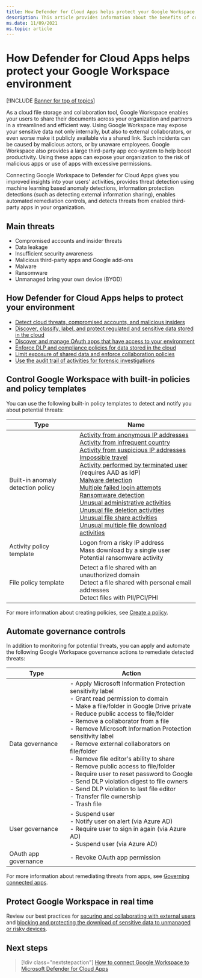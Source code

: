 ```yaml
---
title: How Defender for Cloud Apps helps protect your Google Workspace environment
description: This article provides information about the benefits of connecting your Google Workspace app to Defender for Cloud Apps using the API connector for visibility and control over use.
ms.date: 11/09/2021
ms.topic: article
---
```

# How Defender for Cloud Apps helps protect your Google Workspace environment

[!INCLUDE [Banner for top of topics](includes/banner.md)]

As a cloud file storage and collaboration tool, Google Workspace enables your users to share their documents across your organization and partners in a streamlined and efficient way. Using Google Workspace may expose your sensitive data not only internally, but also to external collaborators, or even worse make it publicly available via a shared link. Such incidents can be caused by malicious actors, or by unaware employees. Google Workspace also provides a large third-party app eco-system to help boost productivity. Using these apps can expose your organization to the risk of malicious apps or use of apps with excessive permissions.

Connecting Google Workspace to Defender for Cloud Apps gives you improved insights into your users' activities, provides threat detection using machine learning based anomaly detections, information protection detections (such as detecting external information sharing), enables automated remediation controls, and detects threats from enabled third-party apps in your organization.

## Main threats

- Compromised accounts and insider threats
- Data leakage
- Insufficient security awareness
- Malicious third-party apps and Google add-ons
- Malware
- Ransomware
- Unmanaged bring your own device (BYOD)

## How Defender for Cloud Apps helps to protect your environment

- [Detect cloud threats, compromised accounts, and malicious insiders](best-practices.md#detect-cloud-threats-compromised-accounts-malicious-insiders-and-ransomware)
- [Discover, classify, label, and protect regulated and sensitive data stored in the cloud](best-practices.md#discover-classify-label-and-protect-regulated-and-sensitive-data-stored-in-the-cloud)
- [Discover and manage OAuth apps that have access to your environment](manage-app-permissions.md)
- [Enforce DLP and compliance policies for data stored in the cloud](best-practices.md#enforce-dlp-and-compliance-policies-for-data-stored-in-the-cloud)
- [Limit exposure of shared data and enforce collaboration policies](best-practices.md#limit-exposure-of-shared-data-and-enforce-collaboration-policies)
- [Use the audit trail of activities for forensic investigations](best-practices.md#use-the-audit-trail-of-activities-for-forensic-investigations)

## Control Google Workspace with built-in policies and policy templates

You can use the following built-in policy templates to detect and notify you about potential threats:

| Type | Name |
| ---- | ---- |
| Built-in anomaly detection policy | [Activity from anonymous IP addresses](anomaly-detection-policy.md#activity-from-anonymous-ip-addresses)<br />[Activity from infrequent country](anomaly-detection-policy.md#activity-from-infrequent-country)<br />[Activity from suspicious IP addresses](anomaly-detection-policy.md#activity-from-suspicious-ip-addresses)<br />[Impossible travel](anomaly-detection-policy.md#impossible-travel)<br />[Activity performed by terminated user](anomaly-detection-policy.md#activity-performed-by-terminated-user) (requires AAD as IdP)<br />[Malware detection](anomaly-detection-policy.md#malware-detection)<br />[Multiple failed login attempts](anomaly-detection-policy.md#multiple-failed-login-attempts)<br />[Ransomware detection](anomaly-detection-policy.md#ransomware-activity)<br />[Unusual administrative activities](anomaly-detection-policy.md#unusual-activities-by-user)<br />[Unusual file deletion activities](anomaly-detection-policy.md#unusual-activities-by-user)<br />[Unusual file share activities](anomaly-detection-policy.md#unusual-activities-by-user)<br />[Unusual multiple file download activities](anomaly-detection-policy.md#unusual-activities-by-user) |
| Activity policy template | Logon from a risky IP address<br />Mass download by a single user<br />Potential ransomware activity |
| File policy template | Detect a file shared with an unauthorized domain<br />Detect a file shared with personal email addresses<br />Detect files with PII/PCI/PHI |

For more information about creating policies, see [Create a policy](control-cloud-apps-with-policies.md#create-a-policy).

## Automate governance controls

In addition to monitoring for potential threats, you can apply and automate the following Google Workspace governance actions to remediate detected threats:

| Type | Action |
| ---- | ---- |
| Data governance | - Apply Microsoft Information Protection sensitivity label<br />- Grant read permission to domain<br />- Make a file/folder in Google Drive private<br />- Reduce public access to file/folder<br />- Remove a collaborator from a file<br />- Remove Microsoft Information Protection sensitivity label<br />- Remove external collaborators on file/folder<br />- Remove file editor's ability to share<br />- Remove public access to file/folder<br />- Require user to reset password to Google<br />- Send DLP violation digest to file owners<br />- Send DLP violation to last file editor<br />- Transfer file ownership<br />- Trash file |
| User governance | - Suspend user<br />- Notify user on alert (via Azure AD)<br />- Require user to sign in again (via Azure AD)<br />- Suspend user (via Azure AD) |
| OAuth app governance | - Revoke OAuth app permission |

For more information about remediating threats from apps, see [Governing connected apps](governance-actions.md).

## Protect Google Workspace in real time

Review our best practices for [securing and collaborating with external users](best-practices.md#secure-collaboration-with-external-users-by-enforcing-real-time-session-controls) and [blocking and protecting the download of sensitive data to unmanaged or risky devices](best-practices.md#block-and-protect-download-of-sensitive-data-to-unmanaged-or-risky-devices).

## Next steps

> [!div class="nextstepaction"]
> [How to connect Google Workspace to Microsoft Defender for Cloud Apps](./connect-google-workspace.md)